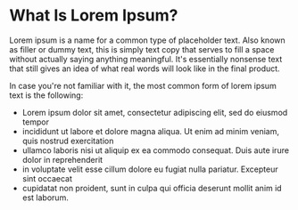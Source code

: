 # What Is Lorem Ipsum?

Lorem ipsum is a name for a common type of placeholder text. Also known as filler or dummy text, this is simply text copy that serves to fill a space without actually saying anything meaningful. It's essentially nonsense text that still gives an idea of what real words will look like in the final product.

In case you're not familiar with it, the most common form of lorem ipsum text is the following:

  * Lorem ipsum dolor sit amet, consectetur adipiscing elit, sed do eiusmod tempor 
  * incididunt ut labore et dolore magna aliqua. Ut enim ad minim veniam, quis nostrud exercitation 
  * ullamco laboris nisi ut aliquip ex ea commodo consequat. Duis aute irure dolor in reprehenderit
  *  in voluptate velit esse cillum dolore eu fugiat nulla pariatur. Excepteur sint occaecat
  *   cupidatat non proident, sunt in culpa qui officia deserunt mollit anim id est laborum.
